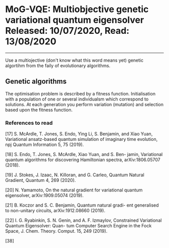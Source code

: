 # MoG-VQE: Multiobjective genetic variational quantum eigensolver Released: 10/07/2020, Read: 13/08/2020
----
Use a multiojective (don't know what this word means yet) genetic algortihm from the faily of evolutionary algorithms. 

## Genetic algorithms
The optimisation problem is described by a fitness function. Initialisation with a population of one or several individualsm which correspond to solutions. At each generation you perform variation (mutation) and selection based upon the fitness function. 













### References to read
[17] S. McArdle, T. Jones, S. Endo, Ying Li, S. Benjamin, and
Xiao Yuan, Variational ansatz-based quantum simulation
of imaginary time evolution, npj Quantum Information
5, 75 (2019).

[18] S. Endo, T. Jones, S. McArdle, Xiao Yuan, and S. Ben-
jamin, Variational quantum algorithms for discovering
Hamiltonian spectra, arXiv:1806.05707 (2018).

[19] J. Stokes, J. Izaac, N. Killoran, and G. Carleo, Quantum
Natural Gradient, Quantum 4, 269 (2020).

[20] N. Yamamoto, On the natural gradient for variational
quantum eigensolver, arXiv:1909.05074 (2019).

[21] B. Koczor and S. C. Benjamin, Quantum natural gradi-
ent generalised to non-unitary circuits, arXiv:1912.08660
(2019).

[22] I. G. Ryabinkin, S. N. Genin, and A. F. Izmaylov,
Constrained Variational Quantum Eigensolver: Quan-
tum Computer Search Engine in the Fock Space, J. Chem.
Theory. Comput. 15, 249 (2019).

[38]
